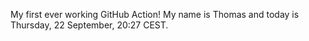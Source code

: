 My first ever working GitHub Action!
My name is Thomas and today is Thursday, 22 September, 20:27 CEST. 
